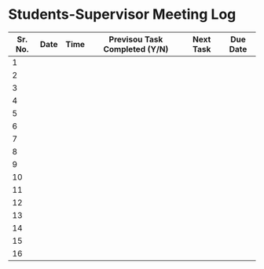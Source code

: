 # Students-Supervisor Meeting Log

| Sr. No. | Date  | Time | Previsou Task Completed (Y/N) | Next Task | Due Date |
| ------------- | ------------- | ------------- |------------- |------------- |------------- |
| 1 |  |  |  |  |  |
| 2 |  |  |  |  |  |
| 3 |  |  |  |  |  |
| 4 |  |  |  |  |  |
| 5 |  |  |  |  |  |
| 6 |  |  |  |  |  |
| 7 |  |  |  |  |  |
| 8 |  |  |  |  |  |
| 9 |  |  |  |  |  |
| 10 |  |  |  |  |  |
| 11 |  |  |  |  |  |
| 12 |  |  |  |  |  |
| 13 |  |  |  |  |  |
| 14 |  |  |  |  |  |
| 15 |  |  |  |  |  |
| 16 |  |  |  |  |  |